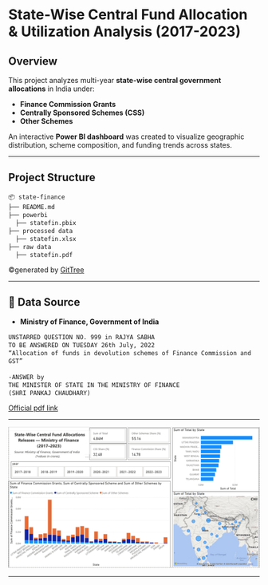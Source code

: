 # State-Wise Central Fund Allocation & Utilization Analysis (2017-2023)

## Overview
This project analyzes multi-year **state-wise central government allocations** in India under:
- **Finance Commission Grants**
- **Centrally Sponsored Schemes (CSS)**
- **Other Schemes**
  
An interactive **Power BI dashboard** was created to visualize geographic distribution, scheme composition, and funding trends across states.

---

## Project Structure

```
📦 state-finance
├── README.md
├── powerbi
  ├── statefin.pbix
├── processed data
  ├── statefin.xlsx
├── raw data
  ├── statefin.pdf
```
©generated by [GitTree](https://github.com/sachinz25/GitTree)

---

## 📑 Data Source

- **Ministry of Finance, Government of India**
 ```
UNSTARRED QUESTION NO. 999 in RAJYA SABHA
TO BE ANSWERED ON TUESDAY 26th July, 2022  
“Allocation of funds in devolution schemes of Finance Commission and GST”

-ANSWER by
THE MINISTER OF STATE IN THE MINISTRY OF FINANCE 
(SHRI PANKAJ CHAUDHARY)
 ```
[Official pdf link](https://sansad.in/getFile/annex/257/AU999.pdf?source=pqars) 

---

![Dashboard Preview](screenshot/dashboard-preview.png)

---

